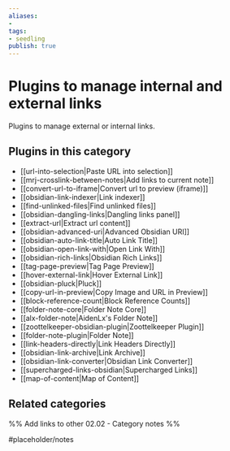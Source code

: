 ```yaml
---
aliases:
- 
tags: 
- seedling 
publish: true
---
```



# Plugins to manage internal and external links

Plugins to manage external or internal links.

## Plugins in this category

- [[url-into-selection|Paste URL into selection]]
- [[mrj-crosslink-between-notes|Add links to current note]]
- [[convert-url-to-iframe|Convert url to preview (iframe)]]
- [[obsidian-link-indexer|Link indexer]]
- [[find-unlinked-files|Find unlinked files]]
- [[obsidian-dangling-links|Dangling links panel]]
- [[extract-url|Extract url content]]
- [[obsidian-advanced-uri|Advanced Obsidian URI]]
- [[obsidian-auto-link-title|Auto Link Title]]
- [[obsidian-open-link-with|Open Link With]]
- [[obsidian-rich-links|Obsidian Rich Links]]
- [[tag-page-preview|Tag Page Preview]]
- [[hover-external-link|Hover External Link]]
- [[obsidian-pluck|Pluck]]
- [[copy-url-in-preview|Copy Image and URL in Preview]]
- [[block-reference-count|Block Reference Counts]]
- [[folder-note-core|Folder Note Core]]
- [[alx-folder-note|AidenLx's Folder Note]]
- [[zoottelkeeper-obsidian-plugin|Zoottelkeeper Plugin]]
- [[folder-note-plugin|Folder Note]]
- [[link-headers-directly|Link Headers Directly]]
- [[obsidian-link-archive|Link Archive]]
- [[obsidian-link-converter|Obsidian Link Converter]]
- [[supercharged-links-obsidian|Supercharged Links]]
- [[map-of-content|Map of Content]]


## Related categories

%% Add links to other 02.02 - Category notes %%

#placeholder/notes